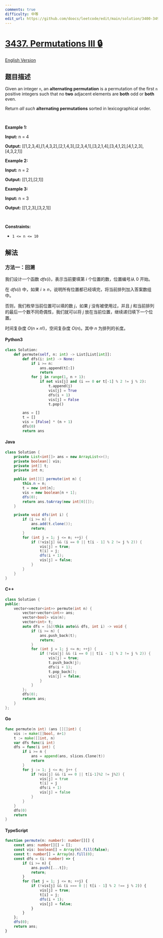 ```yaml
---
comments: true
difficulty: 中等
edit_url: https://github.com/doocs/leetcode/edit/main/solution/3400-3499/3437.Permutations%20III/README.md
---
```


<!-- problem:start -->

# [3437. Permutations III 🔒](https://leetcode.cn/problems/permutations-iii)

[English Version](/solution/3400-3499/3437.Permutations%20III/README_EN.md)

## 题目描述

<!-- description:start -->

<p>Given an integer <code>n</code>, an <strong>alternating permutation</strong> is a permutation of the first <code>n</code> positive integers such that no <strong>two</strong> adjacent elements are <strong>both</strong> odd or <strong>both</strong> even.</p>

<p>Return <em>all such </em><strong>alternating permutations</strong> sorted in lexicographical order.</p>

<p>&nbsp;</p>
<p><strong class="example">Example 1:</strong></p>

<div class="example-block">
<p><strong>Input:</strong> <span class="example-io">n = 4</span></p>

<p><strong>Output:</strong> <span class="example-io">[[1,2,3,4],[1,4,3,2],[2,1,4,3],[2,3,4,1],[3,2,1,4],[3,4,1,2],[4,1,2,3],[4,3,2,1]]</span></p>
</div>

<p><strong class="example">Example 2:</strong></p>

<div class="example-block">
<p><strong>Input:</strong> <span class="example-io">n = 2</span></p>

<p><strong>Output:</strong> <span class="example-io">[[1,2],[2,1]]</span></p>
</div>

<p><strong class="example">Example 3:</strong></p>

<div class="example-block">
<p><strong>Input:</strong> <span class="example-io">n = 3</span></p>

<p><strong>Output:</strong> <span class="example-io">[[1,2,3],[3,2,1]]</span></p>
</div>

<p>&nbsp;</p>
<p><strong>Constraints:</strong></p>

<ul>
	<li><code>1 &lt;= n &lt;= 10</code></li>
</ul>

<!-- description:end -->

## 解法

<!-- solution:start -->

### 方法一：回溯

我们设计一个函数 $\textit{dfs}(i)$，表示当前要填第 $i$ 个位置的数，位置编号从 $0$ 开始。

在 $\textit{dfs}(i)$ 中，如果 $i \geq n$，说明所有位置都已经填完，将当前排列加入答案数组中。

否则，我们枚举当前位置可以填的数 $j$，如果 $j$ 没有被使用过，并且 $j$ 和当前排列的最后一个数不同奇偶性，我们就可以将 $j$ 放在当前位置，继续递归填下一个位置。

时间复杂度 $O(n \times n!)$，空间复杂度 $O(n)$。其中 $n$ 为排列的长度。

<!-- tabs:start -->

#### Python3

```python
class Solution:
    def permute(self, n: int) -> List[List[int]]:
        def dfs(i: int) -> None:
            if i >= n:
                ans.append(t[:])
                return
            for j in range(1, n + 1):
                if not vis[j] and (i == 0 or t[-1] % 2 != j % 2):
                    t.append(j)
                    vis[j] = True
                    dfs(i + 1)
                    vis[j] = False
                    t.pop()

        ans = []
        t = []
        vis = [False] * (n + 1)
        dfs(0)
        return ans
```

#### Java

```java
class Solution {
    private List<int[]> ans = new ArrayList<>();
    private boolean[] vis;
    private int[] t;
    private int n;

    public int[][] permute(int n) {
        this.n = n;
        t = new int[n];
        vis = new boolean[n + 1];
        dfs(0);
        return ans.toArray(new int[0][]);
    }

    private void dfs(int i) {
        if (i >= n) {
            ans.add(t.clone());
            return;
        }
        for (int j = 1; j <= n; ++j) {
            if (!vis[j] && (i == 0 || t[i - 1] % 2 != j % 2)) {
                vis[j] = true;
                t[i] = j;
                dfs(i + 1);
                vis[j] = false;
            }
        }
    }
}
```

#### C++

```cpp
class Solution {
public:
    vector<vector<int>> permute(int n) {
        vector<vector<int>> ans;
        vector<bool> vis(n);
        vector<int> t;
        auto dfs = [&](this auto&& dfs, int i) -> void {
            if (i >= n) {
                ans.push_back(t);
                return;
            }
            for (int j = 1; j <= n; ++j) {
                if (!vis[j] && (i == 0 || t[i - 1] % 2 != j % 2)) {
                    vis[j] = true;
                    t.push_back(j);
                    dfs(i + 1);
                    t.pop_back();
                    vis[j] = false;
                }
            }
        };
        dfs(0);
        return ans;
    }
};
```

#### Go

```go
func permute(n int) (ans [][]int) {
	vis := make([]bool, n+1)
	t := make([]int, n)
	var dfs func(i int)
	dfs = func(i int) {
		if i >= n {
			ans = append(ans, slices.Clone(t))
			return
		}
		for j := 1; j <= n; j++ {
			if !vis[j] && (i == 0 || t[i-1]%2 != j%2) {
				vis[j] = true
				t[i] = j
				dfs(i + 1)
				vis[j] = false
			}
		}
	}
	dfs(0)
	return
}
```

#### TypeScript

```ts
function permute(n: number): number[][] {
    const ans: number[][] = [];
    const vis: boolean[] = Array(n).fill(false);
    const t: number[] = Array(n).fill(0);
    const dfs = (i: number) => {
        if (i >= n) {
            ans.push([...t]);
            return;
        }
        for (let j = 1; j <= n; ++j) {
            if (!vis[j] && (i === 0 || t[i - 1] % 2 !== j % 2)) {
                vis[j] = true;
                t[i] = j;
                dfs(i + 1);
                vis[j] = false;
            }
        }
    };
    dfs(0);
    return ans;
}
```

<!-- tabs:end -->

<!-- solution:end -->

<!-- problem:end -->
